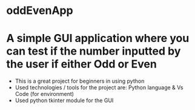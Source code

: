 # oddEvenApp
# A simple GUI application where you can test if the number inputted by the user if either Odd or Even
* This is a great project for beginners in using python
* Used technologies / tools for the project are: Python language & Vs Code (for environment)
* Used python tkinter module for the GUI

